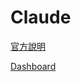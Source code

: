 # Claude

[官方說明](https://docs.anthropic.com/en/docs/intro-to-claude)

[Dashboard](https://console.anthropic.com/dashboard)